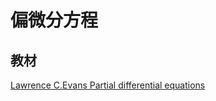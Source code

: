# 偏微分方程

## 教材

[Lawrence C.Evans Partial differential equations][textbook]

[textbook]: ../Library/Evans-2010-PartialDifferentialEquations.pdf
